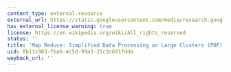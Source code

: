 ```yaml
---
content_type: external-resource
external_url: https://static.googleusercontent.com/media/research.google.com/en//archive/mapreduce-osdi04.pdf
has_external_license_warning: true
license: https://en.wikipedia.org/wiki/All_rights_reserved
status: ''
title: 'Map Reduce: Simplified Data Processing on Large Clusters (PDF)'
uid: 8b11c903-fba6-4c5d-99a3-21c3c601fdda
wayback_url: ''
---
```

